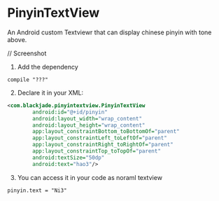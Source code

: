 # PinyinTextView
An Android custom Textviewr that can display chinese pinyin with tone above.


// Screenshot

1. Add the dependency
```
compile "???"
```

2. Declare it in your XML:
```xml
<com.blackjade.pinyintextview.PinyinTextView
        android:id="@+id/pinyin"
        android:layout_width="wrap_content"
        android:layout_height="wrap_content"
        app:layout_constraintBottom_toBottomOf="parent"
        app:layout_constraintLeft_toLeftOf="parent"
        app:layout_constraintRight_toRightOf="parent"
        app:layout_constraintTop_toTopOf="parent"
        android:textSize="50dp"
        android:text="hao3"/>
```

3. You can access it in your code as noraml textview
```
pinyin.text = "Ni3"
```
